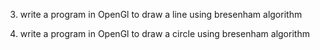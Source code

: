 3. write a program in OpenGl to draw a line using bresenham algorithm

4. write a program in OpenGl to draw a circle using bresenham algorithm
